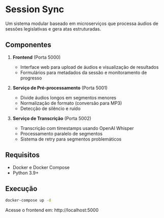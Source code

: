 # Session Sync

Um sistema modular baseado em microserviços que processa áudios de sessões legislativas e gera atas estruturadas.

## Componentes

1. **Frontend** (Porta 5000)
   - Interface web para upload de áudios e visualização de resultados
   - Formulários para metadados da sessão e monitoramento de progresso

2. **Serviço de Pré-processamento** (Porta 5001)
   - Divide áudios longos em segmentos menores
   - Normalização de formato (conversão para MP3)
   - Detecção de silêncio e ruído

3. **Serviço de Transcrição** (Porta 5002)
   - Transcrição com timestamps usando OpenAI Whisper
   - Processamento paralelo de segmentos
   - Sistema de retry para segmentos problemáticos

## Requisitos

- Docker e Docker Compose
- Python 3.9+

## Execução

```bash
docker-compose up -d
```

Acesse o frontend em: http://localhost:5000
